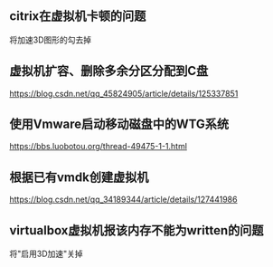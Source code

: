 ## citrix在虚拟机卡顿的问题

将加速3D图形的勾去掉

## 虚拟机扩容、删除多余分区分配到C盘

https://blog.csdn.net/qq_45824905/article/details/125337851

## 使用Vmware启动移动磁盘中的WTG系统

https://bbs.luobotou.org/thread-49475-1-1.html

## 根据已有vmdk创建虚拟机

https://blog.csdn.net/qq_34189344/article/details/127441986

## virtualbox虚拟机报该内存不能为written的问题

将"启用3D加速"关掉